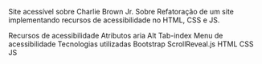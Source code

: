 Site acessível sobre Charlie Brown Jr.
Sobre
Refatoração de um site implementando recursos de acessibilidade no HTML, CSS e JS.

Recursos de acessibilidade
Atributos aria
Alt
Tab-index
Menu de acessibilidade
Tecnologias utilizadas
Bootstrap
ScrollReveal.js
HTML
CSS
JS
